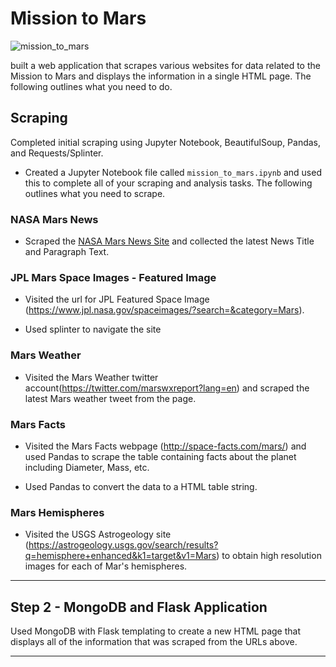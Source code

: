 # Mission to Mars

![mission_to_mars](Images/mission_to_mars.jpg)

 built a web application that scrapes various websites for data related to the Mission to Mars and displays the information in a single HTML page. The following outlines what you need to do.

## Scraping

Completed initial scraping using Jupyter Notebook, BeautifulSoup, Pandas, and Requests/Splinter.

* Created a Jupyter Notebook file called `mission_to_mars.ipynb` and used this to complete all of your scraping and analysis tasks. The following outlines what you need to scrape.

### NASA Mars News

* Scraped the [NASA Mars News Site](https://mars.nasa.gov/news/) and collected the latest News Title and Paragraph Text. 

### JPL Mars Space Images - Featured Image

* Visited the url for JPL Featured Space Image (https://www.jpl.nasa.gov/spaceimages/?search=&category=Mars).

* Used splinter to navigate the site 

### Mars Weather

* Visited the Mars Weather twitter account(https://twitter.com/marswxreport?lang=en) and scraped the latest Mars weather tweet from the page. 

### Mars Facts

* Visited the Mars Facts webpage (http://space-facts.com/mars/) and used Pandas to scrape the table containing facts about the planet including Diameter, Mass, etc.

* Used Pandas to convert the data to a HTML table string.

### Mars Hemispheres

* Visited the USGS Astrogeology site (https://astrogeology.usgs.gov/search/results?q=hemisphere+enhanced&k1=target&v1=Mars) to obtain high resolution images for each of Mar's hemispheres.

- - -

## Step 2 - MongoDB and Flask Application

Used MongoDB with Flask templating to create a new HTML page that displays all of the information that was scraped from the URLs above.
- - -


